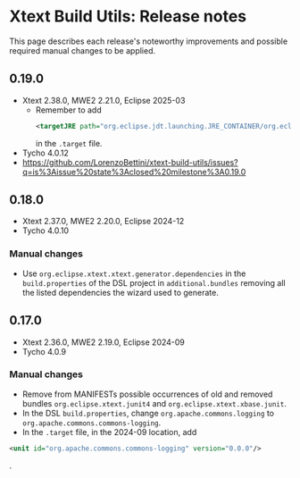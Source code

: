 # Xtext Build Utils: Release notes

This page describes each release's noteworthy improvements and possible required manual changes to be applied.

## 0.19.0

* Xtext 2.38.0, MWE2 2.21.0, Eclipse 2025-03
  * Remember to add
    ```xml
    <targetJRE path="org.eclipse.jdt.launching.JRE_CONTAINER/org.eclipse.jdt.internal.debug.ui.launcher.StandardVMType/JavaSE-21"/>
    ```
    in the `.target` file.
* Tycho 4.0.12
* https://github.com/LorenzoBettini/xtext-build-utils/issues?q=is%3Aissue%20state%3Aclosed%20milestone%3A0.19.0

## 0.18.0

* Xtext 2.37.0, MWE2 2.20.0, Eclipse 2024-12
* Tycho 4.0.10

### Manual changes

* Use `org.eclipse.xtext.xtext.generator.dependencies` in the `build.properties` of the DSL project in `additional.bundles` removing all the listed dependencies the wizard used to generate.

## 0.17.0

* Xtext 2.36.0, MWE2 2.19.0, Eclipse 2024-09
* Tycho 4.0.9

### Manual changes

* Remove from MANIFESTs possible occurrences of old and removed bundles `org.eclipse.xtext.junit4` and `org.eclipse.xtext.xbase.junit`.
* In the DSL `build.properties`, change `org.apache.commons.logging` to `org.apache.commons.commons-logging`.
* In the `.target` file, in the 2024-09 location, add
```xml
<unit id="org.apache.commons.commons-logging" version="0.0.0"/>
```
.
